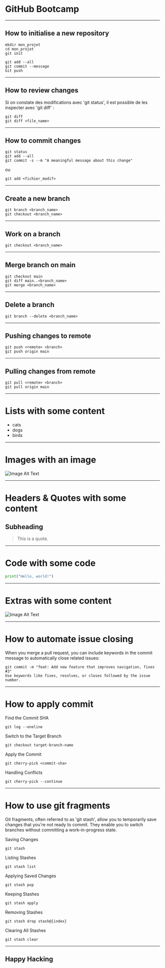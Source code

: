 <!-- slides.md -->

# GitHub Bootcamp

---

## How to initialise a new repository

```
mkdir mon_projet
cd mon_projet
git init

git add --all
git commit --message
Git push
```

---

## How to review changes

Si on constate des modifications avec 'git status', il est possible de les inspecter avec 'git diff' : 

```
git diff
git diff <file_name>
```

---

## How to commit changes

```
git status
git add --all
git commit -s --m "A meaningful message about this change"
```

ou

```
git add <fichier_modif>
```

---

## Create a new branch

```
git branch <branch_name>
git checkout <branch_name>
```

---

## Work on a branch

```
git checkout <branch_name>
```

---

## Merge branch on main

```
git checkout main
git diff main..<branch_name>
git merge <branch_name>
```

---

## Delete a branch

```
git branch --delete <branch_name>
```

---

## Pushing changes to remote

```
git push <remote> <branch>
git push origin main
```

---

## Pulling changes from remote

```
git pull <remote> <branch>
git pull origin main
```

---

# Lists with some content

- cats
- dogs
- birds

---

# Images with an image

![Image Alt Text](https://www.wfla.com/wp-content/uploads/sites/71/2023/05/GettyImages-1389862392.jpg?w=2560&h=1440&crop=1)

---

# Headers & Quotes with some content

## Subheading

> This is a quote.

---

# Code with some code

```python
print("Hello, world!")
```

---

# Extras with some content

![Image Alt Text](https://d3544la1u8djza.cloudfront.net/APHI/Blog/2021/07-06/small+white+fluffy+dog+smiling+at+the+camera+in+close-up-min.jpg)

---

# How to automate issue closing

When you merge a pull request, you can include keywords in the commit message to automatically close related issues:

```
git commit -m "feat: Add new feature that improves navigation, fixes #3"
Use keywords like fixes, resolves, or closes followed by the issue number.
```

----

# How to apply commit

Find the Commit SHA
```
git log --oneline
```

Switch to the Target Branch
```
git checkout target-branch-name
```

Apply the Commit
```
git cherry-pick <commit-sha>
```

Handling Conflicts
```
git cherry-pick --continue
```


---

# How to use git fragments

Git fragments, often referred to as 'git stash', allow you to temporarily save changes that you're not ready to commit. They enable you to switch branches without committing a work-in-progress state.

Saving Changes

```
git stash
```

Listing Stashes

```
git stash list
```

Applying Saved Changes

```
git stash pop
```

Keeping Stashes

```
git stash apply
```

Removing Stashes

```
git stash drop stash@{index}
```

Clearing All Stashes

```
git stash clear
```

---

## Happy Hacking